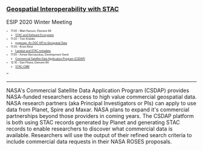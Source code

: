 
### [Geospatial Interoperability with STAC](https://2020esipwintermeeting.sched.com/event/VaXQ/interoperability-of-geospatial-data-with-stac)

ESIP 2020 Winter Meeting

<div style="font-size: 50%; line-height: 50%">

- 11:00 - Matt Hanson, Element 84
    - [STAC and Software Ecosystem](https://docs.google.com/presentation/d/1nLrKkPi3c3gCONh_2vg_QfCsJreonwc_4LgW7OYeCHM/edit?usp=sharing)

- 11:20 - Tom Kralidis
    - [pygeoapi: An OGC API to Geospatial Data](https://pygeoapi.io/presentations/default/#/frontpage)

- 11:35 - Kristi Kline
    - [Landsat and STAC metadata](https://docs.google.com/presentation/d/1AA-Ju5fhKc--IKGsB6ulMLS3vAWrPu7tAq3hH7Fnc70/edit?usp=sharing)

- 11:55 - Aimee Barciauskas, Development Seed
    - [Commercial Satellite Data Application Program (CSDAP)]()

- 12:10 - Dan Pilone, Element 84
    - [STAC-CMR]()

</div>
-

----

NASA's Commercial Satellite Data Application Program (CSDAP) provides NASA-funded researchers access to high value commercial geospatial data. NASA research partners (aka Principal Investigators or PIs) can apply to use data from Planet, Spire and Maxar. NASA plans to expand it's commercial partnerships beyond those providers in coming years. 
The CSDAP platform is both using STAC records generated by Planet and generating STAC records to enable researchers to discover what commercial data is available. Researchers will use the output of their refined search criteria to include commercial data requests in their NASA ROSES proposals.